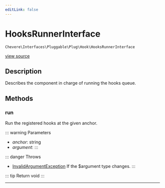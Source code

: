 ```yaml
---
editLink: false
---
```


# HooksRunnerInterface

`Chevere\Interfaces\Pluggable\Plug\Hook\HooksRunnerInterface`

[view source](https://github.com/chevere/chevere/blob/main/src/Chevere/Interfaces/Pluggable/Plug/Hook/HooksRunnerInterface.php)

## Description

Describes the component in charge of running the hooks queue.

## Methods

### run

Run the registered hooks at the given anchor.

::: warning Parameters
- *anchor*: string
- *argument*: 
:::

::: danger Throws
- [InvalidArgumentException](../../../../Exceptions/Core/InvalidArgumentException.md) If the $argument type changes.
:::

::: tip Return
void
:::

---
